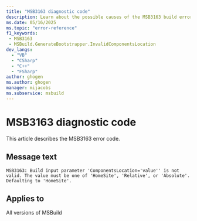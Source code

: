 ```yaml
---
title: "MSB3163 diagnostic code"
description: Learn about the possible causes of the MSB3163 build error, and get troubleshooting tips.
ms.date: 05/16/2025
ms.topic: "error-reference"
f1_keywords:
 - MSB3163
 - MSBuild.GenerateBootstrapper.InvalidComponentsLocation
dev_langs:
  - "VB"
  - "CSharp"
  - "C++"
  - "FSharp"
author: ghogen
ms.author: ghogen
manager: mijacobs
ms.subservice: msbuild
---
```


# MSB3163 diagnostic code

<!-- :::ErrorDefinitionDescription::: -->
<!-- :::editable-content name="introDescription"::: -->
This article describes the MSB3163 error code.
<!-- :::editable-content-end::: -->

## Message text

<!-- :::editable-content name="messageText"::: -->
`MSB3163: Build input parameter 'ComponentsLocation='value'' is not valid. The value must be one of 'HomeSite', 'Relative', or 'Absolute'. Defaulting to 'HomeSite'.`
<!-- :::editable-content-end::: -->
<!-- MSB3163: Build input parameter 'ComponentsLocation={0}' is not valid. The value must be one of 'HomeSite', 'Relative', or 'Absolute'. Defaulting to 'HomeSite'. -->

<!-- :::editable-content name="postOutputDescription"::: -->
<!--
{StrBegin="MSB3163: "}
-->
<!-- :::editable-content-end::: -->
<!-- :::ErrorDefinitionDescription-end::: -->

## Applies to

All versions of MSBuild
